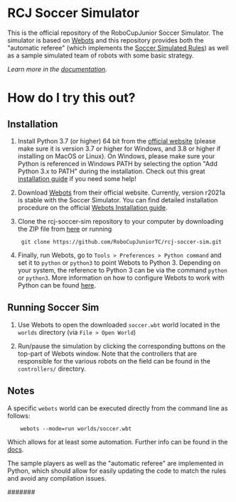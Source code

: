 # RCJ Soccer Simulator

This is the official repository of the RoboCupJunior Soccer Simulator. The
simulator is based on [Webots](https://github.com/cyberbotics/webots) and this
repository provides both the "automatic referee" (which implements the [Soccer
Simulated Rules](https://github.com/RoboCupJuniorTC/soccer-rules-simulation))
as well as a sample simulated team of robots with some basic strategy.

*Learn more in the [documentation](https://robocupjuniortc.github.io/rcj-soccer-sim/).*

# How do I try this out?

## Installation

1. Install Python 3.7 (or higher) 64 bit from the [official website](https://www.python.org/downloads/) (please make sure it is version 3.7 or higher for Windows, and 3.8 or higher if installing on MacOS or Linux). On Windows, please make sure your Python is referenced in Windows PATH by selecting the option "Add Python 3.x to PATH" during the installation. Check out this great [installation guide](https://realpython.com/installing-python/) if you need some help!

2. Download [Webots](https://www.cyberbotics.com/#download) from their official website. Currently, version r2021a is stable with the Soccer Simulator. You can find detailed installation procedure on the official [Webots Installation guide](https://cyberbotics.com/doc/guide/installation-procedure).

3. Clone the rcj-soccer-sim repository to your computer by downloading the ZIP file from [here](https://github.com/RoboCupJuniorTC/rcj-soccer-sim/archive/master.zip) or running

        git clone https://github.com/RoboCupJuniorTC/rcj-soccer-sim.git

4. Finally, run Webots, go to `Tools > Preferences > Python command` and set it to `python` or `python3` to point Webots to Python 3. Depending on your system, the reference to Python 3 can be via the command `python` or `python3`. More information on how to configure Webots to work with Python can be found [here](https://cyberbotics.com/doc/guide/using-python).

## Running Soccer Sim

1. Use Webots to open the downloaded `soccer.wbt` world located in the `worlds`
   directory (via `File > Open World`)

2. Run/pause the simulation by clicking the corresponding buttons on the top-part of Webots window. Note that the controllers that are responsible for the
   various robots on the field can be found in the `controllers/` directory.

## Notes

A specific `webots` world can be executed directly from the command line as
follows:

        webots --mode=run worlds/soccer.wbt

Which allows for at least some automation. Further info can be found in the
[docs](https://cyberbotics.com/doc/guide/starting-webots).

The sample players as well as the "automatic referee" are implemented in
Python, which should allow for easily updating the code to match the rules and
avoid any compilation issues.


#######
